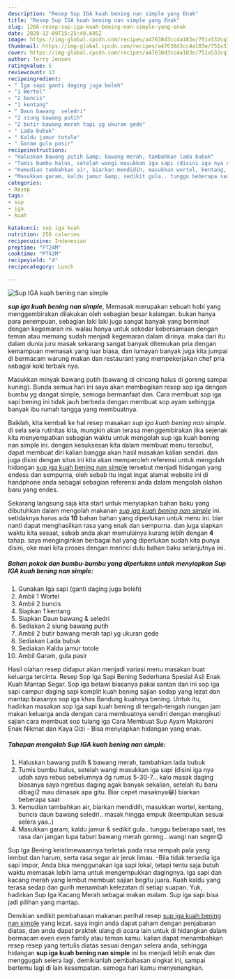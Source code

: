```yaml
---
description: "Resep Sup IGA kuah bening nan simple yang Enak"
title: "Resep Sup IGA kuah bening nan simple yang Enak"
slug: 1266-resep-sup-iga-kuah-bening-nan-simple-yang-enak
date: 2020-12-09T15:25:49.695Z
image: https://img-global.cpcdn.com/recipes/a47638d3cc4a183e/751x532cq70/sup-iga-kuah-bening-nan-simple-foto-resep-utama.jpg
thumbnail: https://img-global.cpcdn.com/recipes/a47638d3cc4a183e/751x532cq70/sup-iga-kuah-bening-nan-simple-foto-resep-utama.jpg
cover: https://img-global.cpcdn.com/recipes/a47638d3cc4a183e/751x532cq70/sup-iga-kuah-bening-nan-simple-foto-resep-utama.jpg
author: Terry Jensen
ratingvalue: 5
reviewcount: 13
recipeingredient:
- " Iga sapi ganti daging juga boleh"
- "1 Wortel"
- "2 buncis"
- "1 kentang"
- " Daun bawang  seledri"
- "2 siung bawang putih"
- "2 butir bawang merah tapi yg ukuran gede"
- " Lada bubuk"
- " Kaldu jamur totole"
- " Garam gula pasir"
recipeinstructions:
- "Haluskan bawang putih &amp; bawang merah, tambahkan lada bubuk"
- "Tumis bumbu halus, setelah wangi masukkan iga sapi (disini iga nya udah saya rebus sebelumnya dg rumus 5-30-7... kalo masak daging biasanya saya ngrebus daging agak banyak sekalian, setelah itu baru dibagi2 mau dimasak apa gitu. Biar cepet masaknya😁) biarkan beberapa saat"
- "Kemudian tambahkan air, biarkan mendidih, masukkan wortel, kentang, buncis daun bawang seledri.. masak hingga empuk (keempukan sesuai selera yaa..)"
- "Masukkan garam, kaldu jamur &amp; sedikit gula.. tunggu beberapa saat, tes rasa dan jangan lupa taburi bawang merah goreng.. wangi nan seger😋"
categories:
- Resep
tags:
- sup
- iga
- kuah

katakunci: sup iga kuah 
nutrition: 250 calories
recipecuisine: Indonesian
preptime: "PT24M"
cooktime: "PT42M"
recipeyield: "4"
recipecategory: Lunch

---
```



![Sup IGA kuah bening nan simple](https://img-global.cpcdn.com/recipes/a47638d3cc4a183e/751x532cq70/sup-iga-kuah-bening-nan-simple-foto-resep-utama.jpg)

<b><i>sup iga kuah bening nan simple</i></b>, Memasak merupakan sebuah hobi yang menggembirakan dilakukan oleh sebagian besar kalangan. bukan hanya para perempuan, sebagian laki laki juga sangat banyak yang berminat dengan kegemaran ini. walau hanya untuk sekedar kebersamaan dengan teman atau memang sudah menjadi kegemaran dalam dirinya. maka dari itu dalam dunia juru masak sekarang sangat banyak ditemukan pria dengan kemampuan memasak yang luar biasa, dan lumayan banyak juga kita jumpai di bermacam warung makan dan restaurant yang mempekerjakan chef pria sebagai koki terbaik nya.

Masukkan minyak bawang putih (bawang di cincang halus di goreng sampai kuning). Bunda semua hari ini saya akan membagikan resep sop iga dengan bumbu yg dangat simple, semoga bermanfaat dan. Cara membuat sop iga sapi bening ini tidak jauh berbeda dengan membuat sop ayam sehingga banyak ibu rumah tangga yang membuatnya.

Baiklah, kita kembali ke hal resep masakan <i>sup iga kuah bening nan simple</i>. di sela sela rutinitas kita, mungkin akan terasa menggembirakan jika sejenak kita menyempatkan sebagian waktu untuk mengolah sup iga kuah bening nan simple ini. dengan kesuksesan kita dalam membuat menu tersebut, dapat membuat diri kalian bangga akan hasil masakan kalian sendiri. dan juga disini dengan situs ini kita akan memperoleh referensi untuk mengolah hidangan <u>sup iga kuah bening nan simple</u> tersebut menjadi hidangan yang endess dan sempurna, oleh sebab itu ingat ingat alamat website ini di handphone anda sebagai sebagian referensi anda dalam mengolah olahan baru yang endes.


Sekarang langsung saja kita start untuk menyiapkan bahan baku yang dibutuhkan dalam mengolah makanan <u><i>sup iga kuah bening nan simple</i></u> ini. setidaknya harus ada <b>10</b> bahan bahan yang diperlukan untuk menu ini. biar nanti dapat menghasilkan rasa yang enak dan sempurna. dan juga siapkan waktu kita sesaat, sebab anda akan memulainya kurang lebih dengan <b>4</b> tahap. saya menginginkan berbagai hal yang diperlukan sudah kita punya disini, oke mari kita proses dengan merinci dulu bahan baku selanjutnya ini.

<!--inarticleads1-->

##### Bahan pokok dan bumbu-bumbu yang diperlukan untuk menyiapkan Sup IGA kuah bening nan simple:

1. Gunakan  Iga sapi (ganti daging juga boleh)
1. Ambil 1 Wortel
1. Ambil 2 buncis
1. Siapkan 1 kentang
1. Siapkan  Daun bawang &amp; seledri
1. Sediakan 2 siung bawang putih
1. Ambil 2 butir bawang merah tapi yg ukuran gede
1. Sediakan  Lada bubuk
1. Sediakan  Kaldu jamur totole
1. Ambil  Garam, gula pasir


Hasil olahan resep didapur akan menjadi variasi menu masakan buat keluarga tercinta. Resep Sop Iga Sapi Bening Sederhana Spesial Asli Enak Kuah Mantap Segar. Sop iga betawi biasanya pakai santan dan ini sop iga sapi campur daging sapi komplit kuah bening sajian sedap yang lezat dan mantap biasanya sop iga khas Bandung kuahnya bening. Untuk itu, hadirkan masakan sop iga sapi kuah bening di tengah-tengah riungan jam makan keluarga anda dengan cara membuatnya sendiri dengan mengikuti sajian cara membuat sop tulang iga Cara Membuat Sup Ayam Makaroni Enak Nikmat dan Kaya Gizi - Bisa menyiapkan hidangan yang enak. 

<!--inarticleads2-->

##### Tahapan mengolah Sup IGA kuah bening nan simple:

1. Haluskan bawang putih &amp; bawang merah, tambahkan lada bubuk
1. Tumis bumbu halus, setelah wangi masukkan iga sapi (disini iga nya udah saya rebus sebelumnya dg rumus 5-30-7... kalo masak daging biasanya saya ngrebus daging agak banyak sekalian, setelah itu baru dibagi2 mau dimasak apa gitu. Biar cepet masaknya😁) biarkan beberapa saat
1. Kemudian tambahkan air, biarkan mendidih, masukkan wortel, kentang, buncis daun bawang seledri.. masak hingga empuk (keempukan sesuai selera yaa..)
1. Masukkan garam, kaldu jamur &amp; sedikit gula.. tunggu beberapa saat, tes rasa dan jangan lupa taburi bawang merah goreng.. wangi nan seger😋


Sup Iga Bening keistimewaannya terletak pada rasa rempah pala yang lembut dan harum, serta rasa segar air jeruk limau. -Bila tidak tersedia iga sapi impor, Anda bisa menggunakan iga sapi lokal, tetapi tentu saja butuh waktu memasak lebih lama untuk mengempukkan dagingnya. Iga sapi dan kacang merah yang lembut membuat sajian begitu juara. Kuah kaldu yang terasa sedap dan gurih menambah kelezatan di setiap suapan. Yuk, hadirkan Sup Iga Kacang Merah sebagai makan malam. Sup iga sapi bisa jadi pilihan yang mantap. 

Demikian sedikit pembahasan makanan perihal resep <u>sup iga kuah bening nan simple</u> yang lezat. saya ingin anda dapat paham dengan penjabaran diatas, dan anda dapat praktek ulang di acara lain untuk di hidangkan dalam bermacam even even family atau teman kamu. kalian dapat menambahkan resep resep yang tertulis diatas sesuai dengan selera anda, sehingga hidangan <b>sup iga kuah bening nan simple</b> ini bs menjadi lebih enak dan menggugah selera lagi. demikianlah pembahasan singkat ini, sampai bertemu lagi di lain kesempatan. semoga hari kamu menyenangkan.

